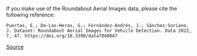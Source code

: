 If you make use of the Roundabout Aerial Images data, please cite the following reference:

```apa
Puertas, E.; De-Las-Heras, G.; Fernández-Andrés, J.; Sánchez-Soriano, J. Dataset: Roundabout Aerial Images for Vehicle Detection. Data 2022, 7, 47. https://doi.org/10.3390/data7040047 
```

[Source](https://doi.org/10.3390/data7040047)
